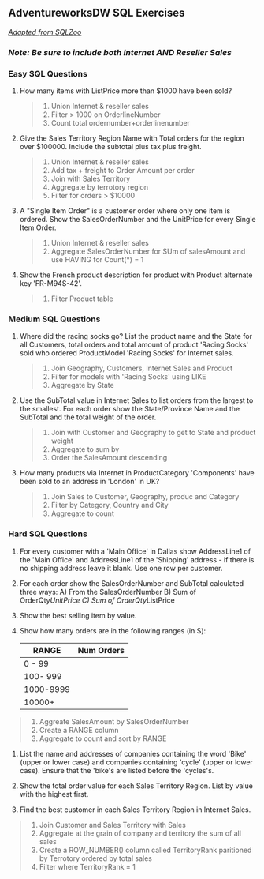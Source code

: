## AdventureworksDW SQL Exercises
_[Adapted from SQLZoo](https://sqlzoo.net/wiki)_

### _Note: Be sure to include both Internet AND Reseller Sales_ 

 
### Easy SQL Questions

1. How many items with ListPrice more than $1000 have been sold?
    >1.  Union Internet & reseller sales
    >1.  Filter  > 1000 on OrderlineNumber
    >1.  Count total ordernumber+orderlinenumber


1. Give the Sales Territory Region Name with Total orders for the region over $100000. Include the subtotal plus tax plus freight.

   > 1. Union Internet & reseller sales
   > 1. Add tax + freight to Order Amount per order
   > 1. Join with Sales Territory 
   > 1. Aggregate by terrotory region
   > 1. Filter for orders > $10000

1. A "Single Item Order" is a customer order where only one item is ordered. Show the SalesOrderNumber and the UnitPrice for every Single Item Order.
    > 1. Union Internet & reseller sales
    > 1. Aggregate SalesOrderNumber for SUm of salesAmount and use HAVING for Count(*) = 1

1. Show the French product description for product with Product alternate key 'FR-M94S-42'.
    > 1. Filter Product table

### Medium SQL Questions

1. Where did the racing socks go? List the product name and the State for all Customers, total orders and total amount of product  'Racing Socks' sold who ordered ProductModel 'Racing Socks' for Internet sales.

    > 1. Join Geography, Customers, Internet Sales and Product
    > 1. Filter for models with 'Racing Socks' using LIKE
    > 1. Aggregate by State 


1. Use the SubTotal value in Internet Sales to list orders from the largest to the smallest. For each order show the State/Province Name and the SubTotal and the total weight of the order.

    > 1. Join with Customer and Geography to get to State and product weight
    > 1. Aggregate to sum by 
    > 1. Order the SalesAmount descending

1. How many products via Internet in ProductCategory 'Components' have been sold to an address in 'London' in UK?

    > 1. Join Sales to Customer, Geography, produc and Category
    > 1. Filter by Category, Country  and City
    > 1. Aggregate to count 

### Hard SQL Questions
1. For every customer with a 'Main Office' in Dallas show AddressLine1 of the 'Main Office' and AddressLine1 of the 'Shipping' address - if there is no shipping address leave it blank. Use one row per customer.

1. For each order show the SalesOrderNumber and SubTotal calculated three ways:
A) From the SalesOrderNumber
B) Sum of OrderQty*UnitPrice
C) Sum of OrderQty*ListPrice

1. Show the best selling item by value.

1. Show how many orders are in the following ranges (in $):

    | RANGE | Num Orders |
    | ----------- | ----------- |  
    | 0 - 99 | |
    | 100- 999 | |
    | 1000-9999 | |
    | 10000+ | |
> 1. Aggreate SalesAmount by SalesOrderNumber
> 1. Create a RANGE column
> 1. Aggregate to count and sort by RANGE

1. List the name and addresses of companies containing the word 'Bike' (upper or lower case) and companies containing 'cycle' (upper or lower case). Ensure that the 'bike's are listed before the 'cycles's.

1. Show the total order value for each Sales Territory Region. List by value with the highest first.

1. Find the best customer in each Sales Territory Region in Internet Sales.  
> 1. Join Customer and Sales Territory with Sales
> 1. Aggregate at the grain of company and territory the sum of all sales
> 1. Create a ROW_NUMBER() column called TerritoryRank paritioned by Terrotory ordered by total sales
> 1. Filter where TerritoryRank = 1   
